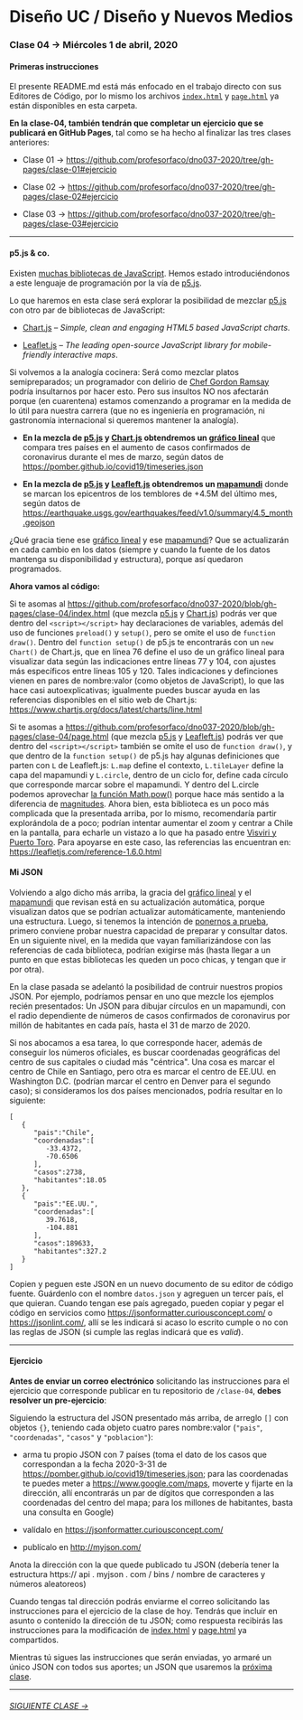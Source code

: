 # Diseño UC / Diseño y Nuevos Medios  

### Clase 04 → Miércoles 1 de abril, 2020

#### Primeras instrucciones

El presente README.md está más enfocado en el trabajo directo con sus Editores de Código, por lo mismo los archivos [`index.html`](https://github.com/profesorfaco/dno037-2020/blob/gh-pages/clase-04/index.html) y [`page.html`](https://github.com/profesorfaco/dno037-2020/blob/gh-pages/clase-04/page.html) ya están disponibles en esta carpeta. 

**En la clase-04, también tendrán que completar un ejercicio que se publicará en GitHub Pages**, tal como se ha hecho al finalizar las tres clases anteriores: 

- Clase 01 → https://github.com/profesorfaco/dno037-2020/tree/gh-pages/clase-01#ejercicio

- Clase 02 → https://github.com/profesorfaco/dno037-2020/tree/gh-pages/clase-02#ejercicio

- Clase 03 → https://github.com/profesorfaco/dno037-2020/tree/gh-pages/clase-03#ejercicio

- - - - - - - - - - - - - - - -

#### p5.js & co.

Existen [muchas bibliotecas de JavaScript](https://en.wikipedia.org/wiki/List_of_JavaScript_libraries). Hemos estado introduciéndonos a este lenguaje de programación por la vía de [p5.js](https://p5js.org/es/). 

Lo que haremos en esta clase será explorar la posibilidad de mezclar [p5.js](https://p5js.org/es/) con otro par de bibliotecas de JavaScript:

- [Chart.js](https://www.chartjs.org/) – *Simple, clean and engaging HTML5 based JavaScript charts*.

- [Leaflet.js](https://leafletjs.com/) – *The leading open-source JavaScript library for mobile-friendly interactive maps*.

Si volvemos a la analogía cocinera: Será como mezclar platos semipreparados; un programador con delirio de [Chef Gordon Ramsay](https://youtu.be/GMMRw3Ryki0) podría insultarnos por hacer esto. Pero sus insultos NO nos afectarán porque (en cuarentena) estamos comenzando a programar en la medida de lo útil para nuestra carrera (que no es ingeniería en programación, ni gastronomía internacional si queremos mantener la analogía).

- **En la mezcla de [p5.js](https://p5js.org/es/reference/) y [Chart.js](https://www.chartjs.org/docs/latest/) obtendremos un [gráfico lineal](https://profesorfaco.github.io/dno037-2020/clase-04/index.html)** que compara tres países en el aumento de casos confirmados de coronavirus durante el mes de marzo, según datos de https://pomber.github.io/covid19/timeseries.json  

- **En la mezcla de [p5.js](https://p5js.org/es/reference/) y [Leafleft.js](https://leafletjs.com/reference-1.6.0.html) obtendremos un [mapamundi](https://profesorfaco.github.io/dno037-2020/clase-04/page.html)** donde se marcan los epicentros de los temblores de +4.5M del último mes, según datos de https://earthquake.usgs.gov/earthquakes/feed/v1.0/summary/4.5_month.geojson

¿Qué gracia tiene ese [gráfico lineal](https://profesorfaco.github.io/dno037-2020/clase-04/) y ese [mapamundi](https://profesorfaco.github.io/dno037-2020/clase-04/page.html)? Que se actualizarán en cada cambio en los datos (siempre y cuando la fuente de los datos mantenga su disponibilidad y estructura), porque así quedaron programados.

**Ahora vamos al código:**

Si te asomas al https://github.com/profesorfaco/dno037-2020/blob/gh-pages/clase-04/index.html (que mezcla [p5.js](https://p5js.org/es/reference/) y [Chart.js](https://www.chartjs.org/docs/latest/)) podrás ver que dentro del `<script></script>` hay declaraciones de variables, además del uso de funciones `preload()` y `setup()`, pero se omite el uso de `function draw()`. Dentro del `function setup()` de p5.js te encontrarás con un `new Chart()` de Chart.js, que en línea 76  define el uso de un gráfico lineal para visualizar data según las indicaciones entre líneas 77 y 104, con ajustes más específicos entre líneas 105 y 120. Tales indicaciones y definciones vienen en pares de nombre:valor (como objetos de JavaScript), lo que las hace casi autoexplicativas; igualmente puedes buscar ayuda en las referencias disponibles en el sitio web de Chart.js: https://www.chartjs.org/docs/latest/charts/line.html

Si te asomas a https://github.com/profesorfaco/dno037-2020/blob/gh-pages/clase-04/page.html (que mezcla [p5.js](https://p5js.org/es/reference/) y [Leafleft.js](https://leafletjs.com/reference-1.6.0.html)) podrás ver que dentro del `<script></script>` también se omite el uso de `function draw()`, y que dentro de la `function setup()` de p5.js hay algunas definiciones que parten con `L` de Leafleft.js: `L.map` define el contexto, `L.tileLayer` define la capa del mapamundi y `L.circle`, dentro de un ciclo for, define cada círculo que corresponde marcar sobre el mapamundi. Y dentro del L.circle podemos aprovechar [la función Math.pow()](https://developer.mozilla.org/es/docs/Web/JavaScript/Referencia/Objetos_globales/Math/pow) porque hace más sentido a la diferencia de [magnitudes](http://www.sismologia.cl/links/glosario.html#def24). Ahora bien, esta biblioteca es un poco más complicada que la presentada arriba, por lo mismo, recomendaría partir explorándola de a poco; podrían intentar aumentar el zoom y centrar a Chile en la pantalla, para echarle un vistazo a lo que ha pasado entre [Visviri y Puerto Toro](https://es.wikipedia.org/wiki/Anexo:Puntos_extremos_de_Chile). Para apoyarse en este caso, las referencias las encuentran en: https://leafletjs.com/reference-1.6.0.html

#### Mi JSON

Volviendo a algo dicho más arriba, la gracia del [gráfico lineal](https://profesorfaco.github.io/dno037-2020/clase-04/) y el [mapamundi](https://profesorfaco.github.io/dno037-2020/clase-04/page.html) que revisan está en su actualización automática, porque visualizan datos que se podrían actualizar automáticamente, manteniendo una estructura. Luego, si tenemos la intención de [ponernos a prueba](https://github.com/profesorfaco/dno037-2020/tree/gh-pages/clase-05), primero conviene probar nuestra capacidad de preparar y consultar datos. En un siguiente nivel, en la medida que vayan familiarizándose con las referencias de cada biblioteca, podrían exigirse más (hasta llegar a un punto en que estas bibliotecas les queden un poco chicas, y tengan que ir por otra).

En la clase pasada se adelantó la posibilidad de contruir nuestros propios JSON. Por ejemplo, podríamos pensar en uno que mezcle los ejemplos recién presentados: Un JSON para dibujar círculos en un mapamundi, con el radio dependiente de números de casos confirmados de coronavirus por millón de habitantes en cada país, hasta el 31 de marzo de 2020. 

Si nos abocamos a esa tarea, lo que corresponde hacer, además de conseguir los números oficiales, es buscar coordenadas geográficas del centro de sus capitales o ciudad más "céntrica". Una cosa es marcar el centro de Chile en Santiago, pero otra es marcar el centro de EE.UU. en Washington D.C. (podrían marcar el centro en Denver para el segundo caso); si consideramos los dos países mencionados, podría resultar en lo siguiente:

```
[
   {
      "pais":"Chile",
      "coordenadas":[
         -33.4372,
         -70.6506
      ],
      "casos":2738,
      "habitantes":18.05
   },
   {
      "pais":"EE.UU.",
      "coordenadas":[
         39.7618,
         -104.881
      ],
      "casos":189633,
      "habitantes":327.2
   }
]
```

Copien y peguen este JSON en un nuevo documento de su editor de código fuente. Guárdenlo con el nombre `datos.json` y agreguen un tercer país, el que quieran. Cuando tengan ese país agregado, pueden copiar y pegar el código en servicios como https://jsonformatter.curiousconcept.com/ o https://jsonlint.com/, allí se les indicará si acaso lo escrito cumple o no con las reglas de JSON (si cumple las reglas indicará que es *valid*). 

- - - - - - -

#### Ejercicio

**Antes de enviar un correo electrónico** solicitando las instrucciones para el ejercicio que corresponde publicar en tu repositorio de `/clase-04`, **debes resolver un pre-ejercicio**:

Siguiendo la estructura del JSON presentado más arriba, de arreglo `[]` con objetos `{}`, teniendo cada objeto cuatro pares nombre:valor (`"pais"`, `"coordenadas"`, `"casos"` y `"poblacion"`): 

- arma tu propio JSON con 7 países (toma el dato de los casos que correspondan a la fecha 2020-3-31 de https://pomber.github.io/covid19/timeseries.json; para las coordenadas te puedes meter a https://www.google.com/maps, moverte y fijarte en la dirección, allí encontrarás un par de dígitos que corresponden a las coordenadas del centro del mapa; para los millones de habitantes, basta una consulta en Google)

- valídalo en https://jsonformatter.curiousconcept.com/ 

- publícalo en http://myjson.com/ 

Anota la dirección con la que quede publicado tu JSON (debería tener la estructura https:// api . myjson . com / bins / nombre de caracteres y números aleatoreos)

Cuando tengas tal dirección podrás enviarme el correo solicitando las instrucciones para el ejercicio de la clase de hoy. Tendrás que incluir en asunto o contenido la dirección de tu JSON; como respuesta recibirás las instrucciones para la modificación de [index.html](https://github.com/profesorfaco/dno037-2020/blob/gh-pages/clase-04/index.html) y [page.html](https://github.com/profesorfaco/dno037-2020/blob/gh-pages/clase-04/page.html) ya compartidos.

Mientras tú sigues las instrucciones que serán enviadas, yo armaré un único JSON con todos sus aportes; un JSON que usaremos la [próxima clase](https://github.com/profesorfaco/dno037-2020/tree/gh-pages/clase-05).

- - - - - - - 

###### [SIGUIENTE CLASE →](https://github.com/profesorfaco/dno037-2020/tree/gh-pages/clase-05)
